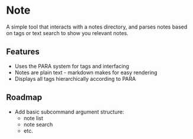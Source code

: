 # Note
A simple tool that interacts with a notes directory, and parses notes 
based on tags or text search to show you relevant notes.

## Features

+ Uses the PARA system for tags and interfacing
+ Notes are plain text - markdown makes for easy rendering
+ Displays all tags hierarchically according to PARA

## Roadmap

+ Add basic subcommand argument structure:
    + note list
    + note search
    + etc.
